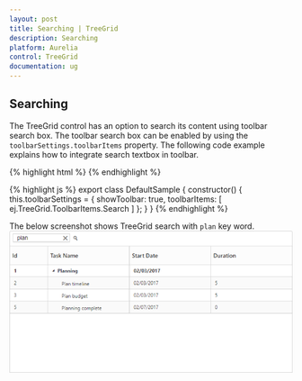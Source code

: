```yaml
---
layout: post
title: Searching | TreeGrid
description: Searching
platform: Aurelia
control: TreeGrid
documentation: ug
---
```


## Searching

The TreeGrid control has an option to search its content using toolbar search box. The toolbar search box can be enabled by using the `toolbarSettings.toolbarItems` property. The following code example explains how to integrate search textbox in toolbar.

{% highlight html %}
<template>
    <div style="padding:10px;">
        <ej-tree-grid 
            e-widget.bind="TreeGrid"
            id="TreeGrid"
            e-toolbar-settings.bind="toolbarSettings"
            >
        </ej-tree-grid>
    </div>
</template>
{% endhighlight %}

{% highlight js %}
export class DefaultSample {
    constructor() {
        this.toolbarSettings = {
            showToolbar: true,
            toolbarItems: [
                ej.TreeGrid.ToolbarItems.Search
            ]
        };
    }
}
{% endhighlight %}

The below screenshot shows TreeGrid search with `plan` key word.
![](Searching_images/Searching_default.png)